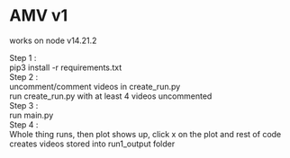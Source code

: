 # AMV v1

works on node v14.21.2

Step 1 :  
pip3 install -r requirements.txt  
Step 2 :  
uncomment/comment videos in create_run.py  
run create_run.py with at least 4 videos uncommented  
Step 3 :  
run main.py  
Step 4 :   
Whole thing runs, then plot shows up, click x on the plot and rest of code creates videos stored into run1_output folder  